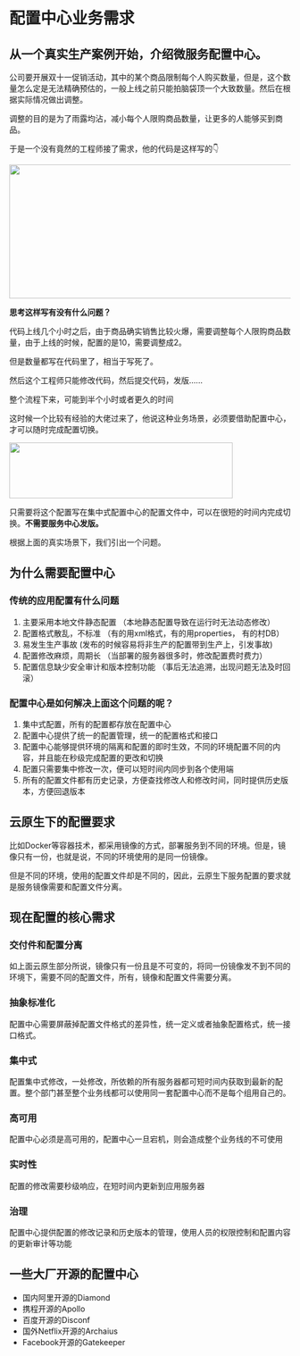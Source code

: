 # 配置中心业务需求

## 从一个真实生产案例开始，介绍微服务配置中心。

公司要开展双十一促销活动，其中的某个商品限制每个人购买数量，但是，这个数量怎么定是无法精确预估的，一般上线之前只能拍脑袋顶一个大致数量。然后在根据实际情况做出调整。

调整的目的是为了雨露均沾，减小每个人限购商品数量，让更多的人能够买到商品。

于是一个没有竟然的工程师接了需求，他的代码是这样写的👇	

<img src="https://oscimg.oschina.net/oscnet/up-373fa6bfd2e370a6cf2cf3f63c54aa19c92.png" width=600 height=240>

**思考这样写有没有什么问题？**

代码上线几个小时之后，由于商品确实销售比较火爆，需要调整每个人限购商品数量，由于上线的时候，配置的是10，需要调整成2。

但是数量都写在代码里了，相当于写死了。

然后这个工程师只能修改代码，然后提交代码，发版......

整个流程下来，可能到半个小时或者更久的时间

这时候一个比较有经验的大佬过来了，他说这种业务场景，必须要借助配置中心，才可以随时完成配置切换。

<img src="https://oscimg.oschina.net/oscnet/up-a775fbe6e45509f22bbbe7e25c09e0288fe.png" width=400 height=100>

只需要将这个配置写在集中式配置中心的配置文件中，可以在很短的时间内完成切换。**不需要服务中心发版。**



根据上面的真实场景下，我们引出一个问题。



## 为什么需要配置中心



### 传统的应用配置有什么问题

1. 主要采用本地文件静态配置 （本地静态配置导致在运行时无法动态修改）
2. 配置格式散乱，不标准 （有的用xml格式，有的用properties， 有的村DB）
3. 易发生生产事故 (发布的时候容易将非生产的配置带到生产上，引发事故)
4. 配置修改麻烦，周期长 （当部署的服务器很多时，修改配置费时费力）
5. 配置信息缺少安全审计和版本控制功能 （事后无法追溯，出现问题无法及时回滚）



### 配置中心是如何解决上面这个问题的呢？

1. 集中式配置，所有的配置都存放在配置中心
2. 配置中心提供了统一的配置管理，统一的配置格式和接口
3. 配置中心能够提供环境的隔离和配置的即时生效，不同的环境配置不同的内容，并且能在秒级完成配置的更改和切换
4. 配置只需要集中修改一次，便可以短时间内同步到各个使用端
5. 所有的配置文件都有历史记录，方便查找修改人和修改时间，同时提供历史版本，方便回退版本





## 云原生下的配置要求

比如Docker等容器技术，都采用镜像的方式，部署服务到不同的环境。但是，镜像只有一份，也就是说，不同的环境使用的是同一份镜像。

但是不同的环境，使用的配置文件却是不同的，因此，云原生下服务配置的要求就是服务镜像需要和配置文件分离。



## 现在配置的核心需求

### 交付件和配置分离

如上面云原生部分所说，镜像只有一份且是不可变的，将同一份镜像发不到不同的环境下，需要不同的配置文件，所有，镜像和配置文件需要分离。

### 抽象标准化

配置中心需要屏蔽掉配置文件格式的差异性，统一定义或者抽象配置格式，统一接口格式。

### 集中式

配置集中式修改，一处修改，所依赖的所有服务器都可短时间内获取到最新的配置。整个部门甚至整个业务线都可以使用同一套配置中心而不是每个组用自己的。

### 高可用

配置中心必须是高可用的，配置中心一旦宕机，则会造成整个业务线的不可使用

### 实时性

配置的修改需要秒级响应，在短时间内更新到应用服务器

### 治理

配置中心提供配置的修改记录和历史版本的管理，使用人员的权限控制和配置内容的更新审计等功能





## 一些大厂开源的配置中心

- 国内阿里开源的Diamond
- 携程开源的Apollo
- 百度开源的Disconf
- 国外Netflix开源的Archaius
- Facebook开源的Gatekeeper

